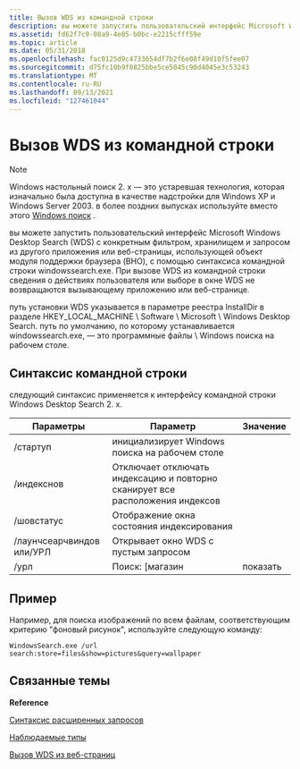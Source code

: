 ```yaml
---
title: Вызов WDS из командной строки
description: вы можете запустить пользовательский интерфейс Microsoft Windows Desktop Search (WDS) с конкретным фильтром, хранилищем и запросом из другого приложения или веб-страницы, использующей объект модуля поддержки браузера (BHO), с помощью синтаксиса командной строки windowssearch.exe.
ms.assetid: fd62f7c9-08a9-4e05-b0bc-e2215cfff59e
ms.topic: article
ms.date: 05/31/2018
ms.openlocfilehash: fac0125d9c4733654df7b2f6e08f49d10f5fee07
ms.sourcegitcommit: d75fc10b9f0825bbe5ce5045c90d4045e3c53243
ms.translationtype: MT
ms.contentlocale: ru-RU
ms.lasthandoff: 09/13/2021
ms.locfileid: "127461044"
---
```

# <a name="calling-wds-from-the-command-line"></a>Вызов WDS из командной строки

> [!NOTE]
> Windows настольный поиск 2. x — это устаревшая технология, которая изначально была доступна в качестве надстройки для Windows XP и Windows Server 2003. в более поздних выпусках используйте вместо этого [Windows поиск](../search/-search-3x-wds-overview.md) .

вы можете запустить пользовательский интерфейс Microsoft Windows Desktop Search (WDS) с конкретным фильтром, хранилищем и запросом из другого приложения или веб-страницы, использующей объект модуля поддержки браузера (BHO), с помощью синтаксиса командной строки windowssearch.exe. При вызове WDS из командной строки сведения о действиях пользователя или выборе в окне WDS не возвращаются вызывающему приложению или веб-странице.

путь установки WDS указывается в параметре реестра InstallDir в разделе HKEY_LOCAL_MACHINE \\ Software \\ Microsoft \\ Windows Desktop Search. путь по умолчанию, по которому устанавливается windowssearch.exe, — это программные файлы \\ Windows поиска на рабочем столе.

## <a name="command-line-syntax"></a>Синтаксис командной строки

следующий синтаксис применяется к интерфейсу командной строки Windows Desktop Search 2. x.




| Параметры | Параметр | Значение | 
|---------|-----------|---------|
| /стартуп | инициализирует Windows поиска на рабочем столе | 
| /индекснов | Отключает отключать индексацию и повторно сканирует все расположения индексов | 
| /шовстатус | Отображение окна состояния индексирования | 
| /лаунчсеарчвиндов или/УРЛ | Открывает окно WDS с пустым запросом | 
| /урл | Поиск: [магазин|показать|Запрос] строка запроса | Открывает окно WDS с запросом и фильтром на основе следующих параметров:<ul><li><p>хранилище — указывает источник данных для запроса: файлы, Outlook, аутлукекспресс. Если не указано, будет выполнен поиск по всем хранилищам. <br /></p><blockquote>[!Note]<br />хотя расширенный синтаксис запросов поддерживает ссылки на Microsoft Outlook как "oe", параметр store в командной строке должен иметь значение "аутлукекспресс".</blockquote><p><br /></p></li><li><p>показывать — указывает наблюдаемый тип возвращаемых результатов. Полный список типов см. в разделе <a href="-search-2x-wds-perceivedtype.md">наблюдаемые типы</a> . Если не указано, будут возвращены все типы. <br /></p><blockquote>[!Note]<br />Существует три различия между значениями воспринимаемого типа и значениями для представления. Для <code>show</code> Используйте "Documents" вместо "doc", "Pictures" вместо "pics" и "текстдокументс" вместо "Text".</blockquote><p><br /></p></li><li>запрос — задает условие поиска. Это значение поддерживает <a href="-search-2x-wds-aqsreference.md">Расширенные параметры синтаксиса запросов</a> для уточнения результатов. Параметр запроса должен быть последним параметром в URL-адресе.</li></ul> | 




 

## <a name="example"></a>Пример

Например, для поиска изображений по всем файлам, соответствующим критерию "фоновый рисунок", используйте следующую команду:

`WindowsSearch.exe /url search:store=files&show=pictures&query=wallpaper`

## <a name="related-topics"></a>Связанные темы

<dl> <dt>

**Reference**
</dt> <dt>

[Синтаксис расширенных запросов](-search-2x-wds-aqsreference.md)
</dt> <dt>

[Наблюдаемые типы](-search-2x-wds-perceivedtype.md)
</dt> <dt>

[Вызов WDS из веб-страниц](-search-2x-wds-browserhelpobject.md)
</dt> </dl>

 

 





